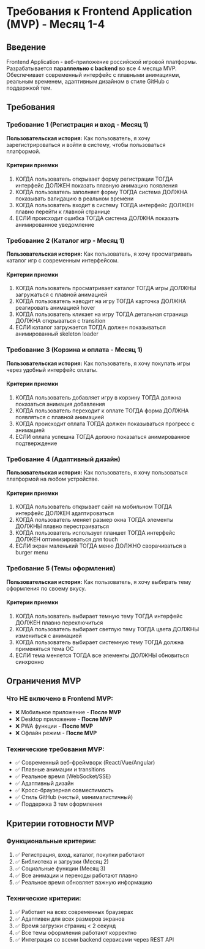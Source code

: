 # Требования к Frontend Application (MVP) - Месяц 1-4

## Введение

Frontend Application - веб-приложение российской игровой платформы. Разрабатывается **параллельно с backend** во все 4 месяца MVP. Обеспечивает современный интерфейс с плавными анимациями, реальным временем, адаптивным дизайном в стиле GitHub с поддержкой тем.

## Требования

### Требование 1 (Регистрация и вход - Месяц 1)

**Пользовательская история:** Как пользователь, я хочу зарегистрироваться и войти в систему, чтобы пользоваться платформой.

#### Критерии приемки

1. КОГДА пользователь открывает форму регистрации ТОГДА интерфейс ДОЛЖЕН показать плавную анимацию появления
2. КОГДА пользователь заполняет форму ТОГДА система ДОЛЖНА показывать валидацию в реальном времени
3. КОГДА пользователь входит в систему ТОГДА интерфейс ДОЛЖЕН плавно перейти к главной странице
4. ЕСЛИ происходит ошибка ТОГДА система ДОЛЖНА показать анимированное уведомление

### Требование 2 (Каталог игр - Месяц 1)

**Пользовательская история:** Как пользователь, я хочу просматривать каталог игр с современным интерфейсом.

#### Критерии приемки

1. КОГДА пользователь просматривает каталог ТОГДА игры ДОЛЖНЫ загружаться с плавной анимацией
2. КОГДА пользователь наводит на игру ТОГДА карточка ДОЛЖНА реагировать анимацией hover
3. КОГДА пользователь кликает на игру ТОГДА детальная страница ДОЛЖНА открываться с transition
4. ЕСЛИ каталог загружается ТОГДА должен показываться анимированный skeleton loader

### Требование 3 (Корзина и оплата - Месяц 1)

**Пользовательская история:** Как пользователь, я хочу покупать игры через удобный интерфейс оплаты.

#### Критерии приемки

1. КОГДА пользователь добавляет игру в корзину ТОГДА должна показаться анимация добавления
2. КОГДА пользователь переходит к оплате ТОГДА форма ДОЛЖНА появляться с плавной анимацией
3. КОГДА происходит оплата ТОГДА должен показываться прогресс с анимацией
4. ЕСЛИ оплата успешна ТОГДА должно показаться анимированное подтверждение

### Требование 4 (Адаптивный дизайн)

**Пользовательская история:** Как пользователь, я хочу пользоваться платформой на любом устройстве.

#### Критерии приемки

1. КОГДА пользователь открывает сайт на мобильном ТОГДА интерфейс ДОЛЖЕН адаптироваться
2. КОГДА пользователь меняет размер окна ТОГДА элементы ДОЛЖНЫ плавно перестраиваться
3. КОГДА пользователь использует планшет ТОГДА интерфейс ДОЛЖЕН оптимизироваться для touch
4. ЕСЛИ экран маленький ТОГДА меню ДОЛЖНО сворачиваться в burger menu

### Требование 5 (Темы оформления)

**Пользовательская история:** Как пользователь, я хочу выбирать тему оформления по своему вкусу.

#### Критерии приемки

1. КОГДА пользователь выбирает темную тему ТОГДА интерфейс ДОЛЖЕН плавно переключиться
2. КОГДА пользователь выбирает светлую тему ТОГДА цвета ДОЛЖНЫ измениться с анимацией
3. КОГДА пользователь выбирает системную тему ТОГДА должна применяться тема ОС
4. ЕСЛИ тема меняется ТОГДА все элементы ДОЛЖНЫ обновиться синхронно

## Ограничения MVP

### Что НЕ включено в Frontend MVP:
- ❌ Мобильное приложение - **После MVP**
- ❌ Desktop приложение - **После MVP**
- ❌ PWA функции - **После MVP**
- ❌ Офлайн режим - **После MVP**

### Технические требования MVP:
- ✅ Современный веб-фреймворк (React/Vue/Angular)
- ✅ Плавные анимации и transitions
- ✅ Реальное время (WebSocket/SSE)
- ✅ Адаптивный дизайн
- ✅ Кросс-браузерная совместимость
- ✅ Стиль GitHub (чистый, минималистичный)
- ✅ Поддержка 3 тем оформления

## Критерии готовности MVP

### Функциональные критерии:
1. ✅ Регистрация, вход, каталог, покупки работают
2. ✅ Библиотека и загрузки (Месяц 2)
3. ✅ Социальные функции (Месяц 3)
4. ✅ Все анимации и переходы работают плавно
5. ✅ Реальное время обновляет важную информацию

### Технические критерии:
1. ✅ Работает на всех современных браузерах
2. ✅ Адаптивен для всех размеров экранов
3. ✅ Время загрузки страниц < 2 секунд
4. ✅ Все темы оформления работают корректно
5. ✅ Интеграция со всеми backend сервисами через REST API